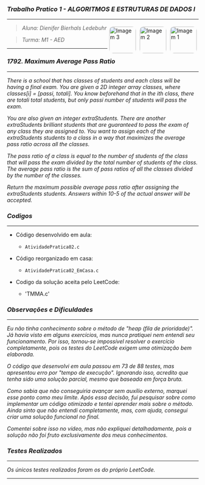 ### _Trabalho Pratico 1 - ALGORITMOS E ESTRUTURAS DE DADOS I_

***

<img align="right" src="https://i.pinimg.com/736x/10/a5/44/10a544bcbd14d67c1e9272ab19883feb.jpg" alt="Imagem 1" style="border-radius: 10px; margin: 5px;" width="70">
<img align="right" src="https://i.pinimg.com/736x/e9/3a/09/e93a0947a0fab44abf7c0bbdc79f828b.jpg" alt="Imagem 2" style="border-radius: 10px; margin: 5px;" width="70">
<img align="right" src="https://i.pinimg.com/736x/cd/c2/bd/cdc2bd48ec628071ee1e0e757e5c7131.jpg" alt="Imagem 3" style="border-radius: 10px; margin: 5px;" width="70">

> _Aluna: Dienifer Bierhals Ledebuhr_ 
 
> _Turma: M1 - AED_

***

### _1792. Maximum Average Pass Ratio_

***

_There is a school that has classes of students and each class will be having a final exam. You are given a 2D integer array classes, where classes[i] = [passi, totali]. You know beforehand that in the ith class, there are totali total students, but only passi number of students will pass the exam._

_You are also given an integer extraStudents. There are another extraStudents brilliant students that are guaranteed to pass the exam of any class they are assigned to. You want to assign each of the extraStudents students to a class in a way that maximizes the average pass ratio across all the classes._

_The pass ratio of a class is equal to the number of students of the class that will pass the exam divided by the total number of students of the class. The average pass ratio is the sum of pass ratios of all the classes divided by the number of the classes._

_Return the maximum possible average pass ratio after assigning the extraStudents students. Answers within 10-5 of the actual answer will be accepted._

### _Codigos_

***

* Código desenvolvido em aula:
  
  * `AtividadePratica02.c`
    
* Código reorganizado em casa:

  * `AtividadePratica02_EmCasa.c` 

* Codigo da solução aceita pelo LeetCode:

  * 'TMMA.c'


### _Observações e Dificuldades_

***

_Eu não tinha conhecimento sobre o método de "heap (fila de prioridade)". Já havia visto em alguns exercícios, mas nunca pratiquei nem entendi seu funcionamento. Por isso, tornou-se impossível resolver o exercício completamente, pois os testes do LeetCode exigem uma otimização bem elaborada._

_O código que desenvolvi em aula passou em 73 de 88 testes, mas apresentou erro por "tempo de execução". Ignorando isso, acredito que tenha sido uma solução parcial, mesmo que baseada em força bruta._

_Como sabia que não conseguiria avançar sem auxílio externo, marquei esse ponto como meu limite. Após essa decisão, fui pesquisar sobre como implementar um código otimizado e tentei aprender mais sobre o método. Ainda sinto que não entendi completamente, mas, com ajuda, consegui criar uma solução funcional no final._

_Comentei sobre isso no vídeo, mas não expliquei detalhadamente, pois a solução não foi fruto exclusivamente dos meus conhecimentos._


### _Testes Realizados_

***

_Os únicos testes realizados foram os do próprio LeetCode._

***
